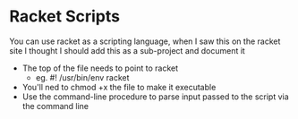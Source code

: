 Racket Scripts
==============

You can use racket as a scripting language, when I saw this on the racket
site I thought I should add this as a sub-project and document it

- The top of the file needs to point to racket
  - eg. #! /usr/bin/env racket
- You'll ned to chmod +x the file to make it executable
- Use the command-line procedure to parse input passed to the script
  via the command line

